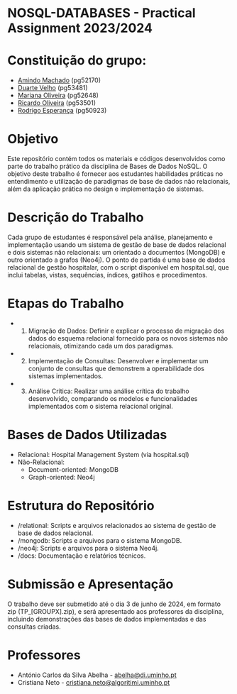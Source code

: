 # NOSQL-DATABASES - Practical Assignment 2023/2024

# Constituição do grupo:
- [Amindo Machado](https://github.com/IMindo) (pg52170)
- [Duarte Velho](https://github.com/duartebred) (pg53481)
- [Mariana Oliveira](https://github.com/ketamine-juice) (pg52648)
- [Ricardo Oliveira](https://github.com/ricardofoliveira61) (pg53501)
- [Rodrigo Esperança](https://github.com/esperancaa) (pg50923)


# Objetivo

Este repositório contém todos os materiais e códigos desenvolvidos como parte do trabalho prático da disciplina de Bases de Dados NoSQL. O objetivo deste trabalho é fornecer aos estudantes habilidades práticas no entendimento e utilização de paradigmas de base de dados não relacionais, além da aplicação prática no design e implementação de sistemas.

# Descrição do Trabalho

Cada grupo de estudantes é responsável pela análise, planejamento e implementação usando um sistema de gestão de base de dados relacional e dois sistemas não relacionais: um orientado a documentos (MongoDB) e outro orientado a grafos (Neo4j). O ponto de partida é uma base de dados relacional de gestão hospitalar, com o script disponível em hospital.sql, que inclui tabelas, vistas, sequências, índices, gatilhos e procedimentos.

# Etapas do Trabalho

- 1) Migração de Dados: Definir e explicar o processo de migração dos dados do esquema relacional fornecido para os novos sistemas não relacionais, otimizando cada um dos paradigmas.

- 2) Implementação de Consultas: Desenvolver e implementar um conjunto de consultas que demonstrem a operabilidade dos sistemas implementados.

- 3) Análise Crítica: Realizar uma análise crítica do trabalho desenvolvido, comparando os modelos e funcionalidades implementados com o sistema relacional original.

# Bases de Dados Utilizadas

- Relacional: Hospital Management System (via hospital.sql)
- Não-Relacional:
  - Document-oriented: MongoDB
  - Graph-oriented: Neo4j

# Estrutura do Repositório

- /relational: Scripts e arquivos relacionados ao sistema de gestão de base de dados relacional.
- /mongodb: Scripts e arquivos para o sistema MongoDB.
- /neo4j: Scripts e arquivos para o sistema Neo4j.
- /docs: Documentação e relatórios técnicos.

# Submissão e Apresentação

O trabalho deve ser submetido até o dia 3 de junho de 2024, em formato zip (TP_[GROUPX].zip), e será apresentado aos professores da disciplina, incluindo demonstrações das bases de dados implementadas e das consultas criadas.

# Professores

- António Carlos da Silva Abelha - abelha@di.uminho.pt
- Cristiana Neto - cristiana.neto@algoritimi.uminho.pt
